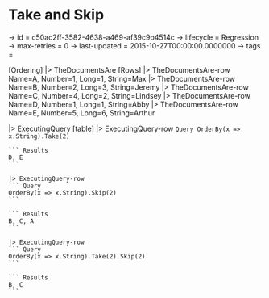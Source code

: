 # Take and Skip

-> id = c50ac2ff-3582-4638-a469-af39c9b4514c
-> lifecycle = Regression
-> max-retries = 0
-> last-updated = 2015-10-27T00:00:00.0000000
-> tags = 

[Ordering]
|> TheDocumentsAre
    [Rows]
    |> TheDocumentsAre-row Name=A, Number=1, Long=1, String=Max
    |> TheDocumentsAre-row Name=B, Number=2, Long=3, String=Jeremy
    |> TheDocumentsAre-row Name=C, Number=4, Long=2, String=Lindsey
    |> TheDocumentsAre-row Name=D, Number=1, Long=1, String=Abby
    |> TheDocumentsAre-row Name=E, Number=5, Long=6, String=Arthur

|> ExecutingQuery
    [table]
    |> ExecutingQuery-row
    ``` Query
    OrderBy(x => x.String).Take(2)
    ```

    ``` Results
    D, E
    ```

    |> ExecutingQuery-row
    ``` Query
    OrderBy(x => x.String).Skip(2)
    ```

    ``` Results
    B, C, A
    ```

    |> ExecutingQuery-row
    ``` Query
    OrderBy(x => x.String).Take(2).Skip(2)
    ```

    ``` Results
    B, C
    ```


~~~
